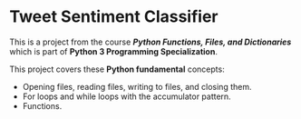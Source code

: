 # Tweet Sentiment Classifier

This is a project from the course ***Python Functions, Files, and Dictionaries*** which is part of **Python 3 Programming Specialization**.

This project covers these **Python fundamental** concepts:
- Opening files, reading files, writing to files, and closing them.
- For loops and while loops with the accumulator pattern.
- Functions.
